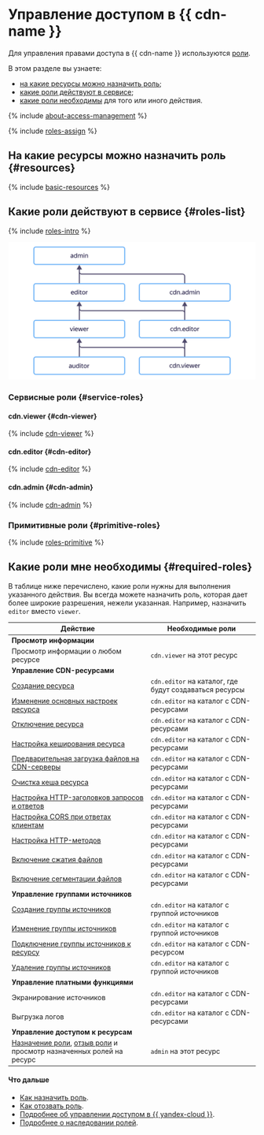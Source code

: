 # Управление доступом в {{ cdn-name }}

Для управления правами доступа в {{ cdn-name }} используются [роли](../../iam/concepts/access-control/roles.md).

В этом разделе вы узнаете:

* [на какие ресурсы можно назначить роль](#resources);
* [какие роли действуют в сервисе](#roles-list);
* [какие роли необходимы](#required-roles) для того или иного действия.

{% include [about-access-management](../../_includes/iam/about-access-management.md) %}

{% include [roles-assign](../../_includes/iam/roles-assign.md) %}

## На какие ресурсы можно назначить роль {#resources}

{% include [basic-resources](../../_includes/iam/basic-resources-for-access-control.md) %}

## Какие роли действуют в сервисе {#roles-list}

{% include [roles-intro](../../_includes/roles-intro.md) %}

![image](../../_assets/cdn/security/service-roles-hierarchy.svg)

### Сервисные роли {#service-roles}

#### cdn.viewer {#cdn-viewer}

{% include [cdn-viewer](../../_roles/cdn/viewer.md) %}

#### cdn.editor {#cdn-editor}

{% include [cdn-editor](../../_roles/cdn/editor.md) %}

#### cdn.admin {#cdn-admin}

{% include [cdn-admin](../../_roles/cdn/admin.md) %}

### Примитивные роли {#primitive-roles}

{% include [roles-primitive](../../_includes/roles-primitive.md) %}

## Какие роли мне необходимы {#required-roles}

В таблице ниже перечислено, какие роли нужны для выполнения указанного действия. Вы всегда можете назначить роль, которая дает более широкие разрешения, нежели указанная. Например, назначить `editor` вместо `viewer`.

Действие | Необходимые роли
-------- | --------
**Просмотр информации** | 
Просмотр информации о любом ресурсе | `cdn.viewer` на этот ресурс
**Управление CDN-ресурсами** | 
[Создание ресурса](../operations/resources/create-resource.md) | `cdn.editor` на каталог, где будут создаваться ресурсы
[Изменение основных настроек ресурса](../operations/resources/configure-basics.md) | `cdn.editor` на каталог с CDN-ресурсами
[Отключение ресурса](../operations/resources/disable-resource.md) | `cdn.editor` на каталог с CDN-ресурсами
[Настройка кеширования ресурса](../operations/resources/configure-caching.md) | `cdn.editor` на каталог с CDN-ресурсами
[Предварительная загрузка файлов на CDN-серверы](../operations/resources/prefetch-files.md) | `cdn.editor` на каталог с CDN-ресурсами
[Очистка кеша ресурса](../operations/resources/purge-cache.md) | `cdn.editor` на каталог с CDN-ресурсами
[Настройка HTTP-заголовков запросов и ответов](../operations/resources/configure-headers.md) | `cdn.editor` на каталог с CDN-ресурсами
[Настройка CORS при ответах клиентам](../operations/resources/configure-cors.md) | `cdn.editor` на каталог с CDN-ресурсами
[Настройка HTTP-методов](../operations/resources/configure-http.md) | `cdn.editor` на каталог с CDN-ресурсами
[Включение сжатия файлов](../operations/resources/enable-compression.md) | `cdn.editor` на каталог с CDN-ресурсами
[Включение сегментации файлов](../operations/resources/enable-segmentation.md) | `cdn.editor` на каталог с CDN-ресурсами
**Управление группами источников** | 
[Создание группы источников](../operations/origin-groups/create-group.md) | `cdn.editor` на каталог с группой источников
[Изменение группы источников](../operations/origin-groups/edit-group.md) | `cdn.editor` на каталог с группой источников
[Подключение группы источников к ресурсу](../operations/origin-groups/bind-group-to-resource.md) | `cdn.editor` на каталог с CDN-ресурсом
[Удаление группы источников](../operations/origin-groups/delete-group.md) | `cdn.editor` на каталог с группой источников
**Управление платными функциями** | 
Экранирование источников | `cdn.editor` на каталог с CDN-ресурсами
Выгрузка логов | `cdn.editor` на каталог с CDN-ресурсами
**Управление доступом к ресурсам** | 
[Назначение роли](../../iam/operations/roles/grant.md), [отзыв роли](../../iam/operations/roles/revoke.md) и просмотр назначенных ролей на ресурс | `admin` на этот ресурс

#### Что дальше

* [Как назначить роль](../../iam/operations/roles/grant.md).
* [Как отозвать роль](../../iam/operations/roles/revoke.md).
* [Подробнее об управлении доступом в {{ yandex-cloud }}](../../iam/concepts/access-control/index.md).
* [Подробнее о наследовании ролей](../../resource-manager/concepts/resources-hierarchy.md#access-rights-inheritance).
